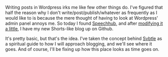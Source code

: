 Writing posts in Wordpress irks me like few other things do. I've figured that half the reason why I don't write/post/publish/whatever as frequently as I would like to is because the mere thought of having to look at Wordpress' admin panel annoys me. So today I found [Speechhub][sh], and after [modifying it a little][sh2], I have my new Shorts-like blog up on Github.

It's pretty basic, but that's the idea. I've taken the concept behind [Svbtle][dc] as a spiritual guide to how I will approach blogging, and we'll see where it goes. And of course, I'll be fixing up how this place looks as time goes on.

[sh]: https://github.com/alvesjnr/speechhub
[sh2]: https://github.com/adityavm/speechhub
[dc]: http://dcurt.is/codename-svbtle
